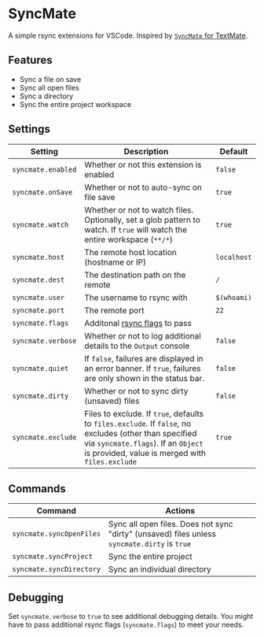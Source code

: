 # SyncMate

A simple rsync extensions for VSCode. Inspired by [`SyncMate` for TextMate](https://github.com/eoneill/SyncMate.tmbundle).

## Features

- Sync a file on save
- Sync all open files
- Sync a directory
- Sync the entire project workspace

## Settings

| Setting | Description | Default |
|---------|-------------|---------|
| `syncmate.enabled` | Whether or not this extension is enabled | `false` |
| `syncmate.onSave` | Whether or not to auto-sync on file save | `true` |
| `syncmate.watch` | Whether or not to watch files. Optionally, set a glob pattern to watch. If `true` will watch the entire workspace (`**/*`) | `true` |
| `syncmate.host` | The remote host location (hostname or IP) | `localhost` |
| `syncmate.dest` | The destination path on the remote | `/` |
| `syncmate.user` | The username to rsync with | `$(whoami)` |
| `syncmate.port` | The remote port | `22` |
| `syncmate.flags` | Additonal [rsync flags](https://download.samba.org/pub/rsync/rsync.html) to pass |  |
| `syncmate.verbose` | Whether or not to log additional details to the `Output` console | `false` |
| `syncmate.quiet` | If `false`, failures are displayed in an error banner. If `true`, failures are only shown in the status bar. | `false` |
| `syncmate.dirty` | Whether or not to sync dirty (unsaved) files | `false` |
| `syncmate.exclude` | Files to exclude. If `true`, defaults to `files.exclude`. If `false`, no excludes (other than specified via `syncmate.flags`). If an `Object` is provided, value is merged with `files.exclude` | `true` |

## Commands

| Command | Actions |
|---------|---------|
| `syncmate.syncOpenFiles` | Sync all open files. Does not sync "dirty" (unsaved) files unless `syncmate.dirty` is `true` |
| `syncmate.syncProject` | Sync the entire project |
| `syncmate.syncDirectory` | Sync an individual directory |

## Debugging

Set `syncmate.verbose` to `true` to see additional debugging details. You might have to pass additional rsync flags (`syncmate.flags`) to meet your needs.
